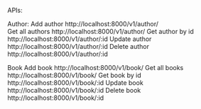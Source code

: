 APIs:

Author:
Add author
http://localhost:8000/v1/author/
<br/>
Get all authors
http://localhost:8000/v1/author/
Get author by id
http://localhost:8000/v1/author/:id
Update author
http://localhost:8000/v1/author/:id
Delete author
http://localhost:8000/v1/author/:id

Book
Add book
http://localhost:8000/v1/book/
Get all books
http://localhost:8000/v1/book/
Get book by id
http://localhost:8000/v1/book/:id
Update book
http://localhost:8000/v1/book/:id
Delete book
http://localhost:8000/v1/book/:id
